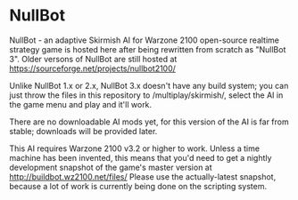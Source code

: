 NullBot
=======

NullBot - an adaptive Skirmish AI for Warzone 2100 open-source realtime strategy game is hosted here after being rewritten from scratch as "NullBot 3". Older versons of NullBot are still hosted at https://sourceforge.net/projects/nullbot2100/

Unlike NullBot 1.x or 2.x, NullBot 3.x doesn't have any build system; you can just throw the files in this repository to /multiplay/skirmish/, select the AI in the game menu and play and it'll work.

There are no downloadable AI mods yet, for this version of the AI is far from stable; downloads will be provided later.

This AI requires Warzone 2100 v3.2 or higher to work. Unless a time machine has been invented, this means that you'd need to get a nightly development snapshot of the game's master version at http://buildbot.wz2100.net/files/ Please use the actually-latest snapshot, because a lot of work is currently being done on the scripting system.
